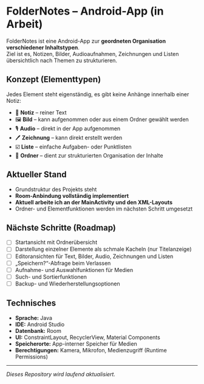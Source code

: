 # FolderNotes – Android-App (in Arbeit)

FolderNotes ist eine Android-App zur **geordneten Organisation verschiedener Inhaltstypen**.  
Ziel ist es, Notizen, Bilder, Audioaufnahmen, Zeichnungen und Listen übersichtlich nach Themen zu strukturieren.

## Konzept (Elementtypen)
Jedes Element steht eigenständig, es gibt keine Anhänge innerhalb einer Notiz:
- 📄 **Notiz** – reiner Text  
- 🖼️ **Bild** – kann aufgenommen oder aus einem Ordner gewählt werden  
- 🎙️ **Audio** – direkt in der App aufgenommen  
- 🖊️ **Zeichnung** – kann direkt erstellt werden  
- ☑️ **Liste** – einfache Aufgaben- oder Punktlisten  
- 📁 **Ordner** – dient zur strukturierten Organisation der Inhalte  

## Aktueller Stand
- Grundstruktur des Projekts steht  
- **Room-Anbindung vollständig implementiert**  
- **Aktuell arbeite ich an der MainActivity und den XML-Layouts**  
- Ordner- und Elementfunktionen werden im nächsten Schritt umgesetzt  

## Nächste Schritte (Roadmap)
- [ ] Startansicht mit Ordnerübersicht  
- [ ] Darstellung einzelner Elemente als schmale Kacheln (nur Titelanzeige)  
- [ ] Editoransichten für Text, Bilder, Audio, Zeichnungen und Listen  
- [ ] „Speichern?“-Abfrage beim Verlassen  
- [ ] Aufnahme- und Auswahlfunktionen für Medien  
- [ ] Such- und Sortierfunktionen  
- [ ] Backup- und Wiederherstellungsoptionen  

## Technisches
- **Sprache:** Java  
- **IDE:** Android Studio  
- **Datenbank:** Room  
- **UI:** ConstraintLayout, RecyclerView, Material Components  
- **Speicherorte:** App-interner Speicher für Medien  
- **Berechtigungen:** Kamera, Mikrofon, Medienzugriff (Runtime Permissions)  

---

*Dieses Repository wird laufend aktualisiert.*
